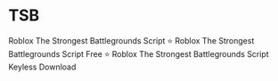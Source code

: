 # TSB
Roblox The Strongest Battlegrounds Script ⭐️ Roblox The Strongest Battlegrounds Script Free ⭐️ Roblox The Strongest Battlegrounds Script Keyless Download
